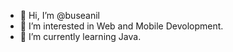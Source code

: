 - 👋 Hi, I’m @buseanil
- 👀 I’m interested in Web and Mobile Devolopment.
- 🌱 I’m currently learning Java.

<!---
buseanil/buseanil is a ✨ special ✨ repository because its `README.md` (this file) appears on your GitHub profile.
You can click the Preview link to take a look at your changes.
--->
